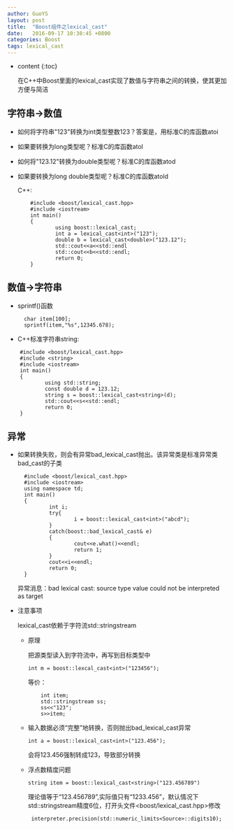 ```yaml
---
author: GuoYS
layout: post
title:  "Boost组件之lexical_cast"
date:   2016-09-17 10:38:45 +0800
categories: Boost
tags: lexical_cast
---
```

* content
{:toc}

  在C++中Boost里面的lexical_cast实现了数值与字符串之间的转换，使其更加方便与简洁








## 字符串→数值

- 如何将字符串"123"转换为int类型整数123？答案是，用标准C的库函数atoi
- 如果要转换为long类型呢？标准C的库函数atol
- 如何将"123.12"转换为double类型呢？标准C的库函数atod
- 如果要转换为long double类型呢？标准C的库函数atold

  C++:

  ```
      #include <boost/lexical_cast.hpp>
      #include <iostream>
      int main()
      {
              using boost::lexical_cast;
              int a = lexical_cast<int>("123");
              double b = lexical_cast<double>("123.12");
              std::cout<<a<<std::endl
              std::cout<<b<<std::endl;
              return 0;
      }
  ```



## 数值→字符串

- sprintf()函数

  ```
    char item[100];
    sprintf(item,"%s",12345.678);
  ```

- C++标准字符串string:

```
    #include <boost/lexical_cast.hpp>
    #include <string>
    #include <iostream>
    int main()
    {
            using std::string;
            const double d = 123.12;
            string s = boost::lexical_cast<string>(d);
            std::cout<<s<<std::endl;
            return 0;
    }
```

## 异常

- 如果转换失败，则会有异常bad_lexical_cast抛出。该异常类是标准异常类bad_cast的子类

  ```
    #include <boost/lexical_cast.hpp>
    #include <iostream>
    using namespace td;
    int main()
    {
            int i;
            try{
                    i = boost::lexical_cast<int>("abcd");
            }
            catch(boost::bad_lexical_cast& e)
            {
                    cout<<e.what()<<endl; 
                    return 1;
            }
            cout<<i<<endl;
            return 0;
    }
  ```

  异常消息：bad lexical cast: source type value could not be interpreted as target

- 注意事项

  lexical_cast依赖于字符流std::stringstream

  - 原理

    把源类型读入到字符流中，再写到目标类型中

    ```
    int m = boost::lexcal_cast<int>("123456");
    ```

    等价：
      
    ```
        int item;
        std::stringstream ss;
        ss<<"123";
        s>>item;
    ```

  - 输入数据必须“完整”地转换，否则抛出bad_lexical_cast异常

    ```
    int a = boost::lexical_cast<int>("123.456");
    ```

    会将123.456强制转成123，导致部分转换

  - 浮点数精度问题

    ```
    string item = boost::lexical_cast<string>("123.456789")
    ```

    理论值等于“123.456789”,实际值只有“1233.456”，默认情况下std::stringstream精度6位，打开头文件<boost/lexical_cast.hpp>修改

    ```
     interpreter.precision(std::numeric_limits<Source>::digits10);
    ```



